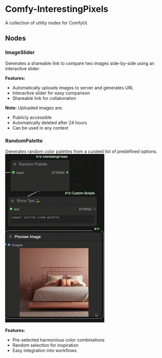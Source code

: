 # Comfy-InterestingPixels

A collection of utility nodes for ComfyUI.

## Nodes

### ImageSlider
Generates a shareable link to compare two images side-by-side using an interactive slider.

**Features:**
- Automatically uploads images to server and generates URL
- Interactive slider for easy comparison
- Shareable link for collaboration

**Note:** Uploaded images are:
- Publicly accessible 
- Automatically deleted after 24 hours
- Can be used in any context

### RandomPalette
Generates random color palettes from a curated list of predefined options.
![Palette Demo](assets/palette.gif)



**Features:**
- Pre-selected harmonious color combinations
- Random selection for inspiration
- Easy integration into workflows
